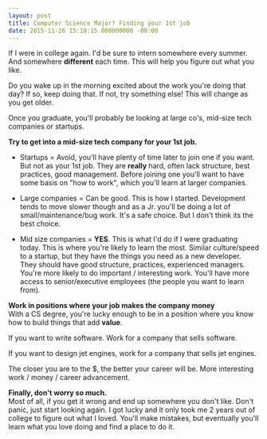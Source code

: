 ```yaml
---
layout: post
title: Computer Science Major? Finding your 1st job
date: 2015-11-26 15:10:15.000000000 -08:00
---
```

If I were in college again. I'd be sure to intern somewhere every summer. And somewhere **different** each time. This will help you figure out what you like.

Do you wake up in the morning excited about the work you're doing that day? If so, keep doing that. If not, try something else! This will change as you get older.

Once you graduate, you'll probably be looking at large co's, mid-size tech companies or startups.

**Try to get into a mid-size tech company for your 1st job.**

- Startups = Avoid, you'll have plenty of time later to join one if you want. But not as your 1st job. They are **really** hard, often lack structure, best practices, good management. Before joining one you'll want to have some basis on "how to work", which you'll learn at larger companies.

- Large companies = Can be good. This is how I started. Development tends to move slower though and as a Jr. you'll be doing a lot of small/maintenance/bug work. It's a safe choice. But I don't think its the best choice.
- Mid size companies = **YES**. This is what I'd do if I were graduating today. This is where you're likely to learn the most. Similar culture/speed to a startup, but they have the things you need as a new developer. They should have good structure, practices, experienced managers. You're more likely to do important / interesting work. You'll have more access to senior/executive employees (the people you want to learn from).

**Work in positions where your job makes the company money**  
With a CS degree, you're lucky enough to be in a position where you know how to build things that add **value**.

If you want to write software. Work for a company that sells software.

If you want to design jet engines, work for a company that sells jet engines.

The closer you are to the $, the better your career will be. More interesting work / money / career advancement.

**Finally, don't worry so much.**  
Most of all, if you get it wrong and end up somewhere you don't like. Don't panic, just start looking again. I got lucky and it only took me 2 years out of college to figure out what I loved. You'll make mistakes, but eventually you'll learn what you love doing and find a place to do it.
